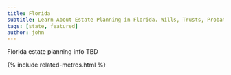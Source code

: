 ```yaml
---
title: Florida
subtitle: Learn About Estate Planning in Florida. Wills, Trusts, Probate, and More in Florida. Find a Florida Estate Attorney for Your Estate Planning Needs.
tags: [state, featured]
author: john
---
```


Florida estate planning info TBD

<!-- Related Metros List -->
{% include related-metros.html %}
